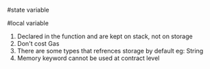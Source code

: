 #state variable

#local variable
1) Declared in the function and are kept on stack, not on storage
2) Don't cost Gas
3) There are some types that refrences storage by default eg: String
4) Memory keyword cannot be used at contract level

